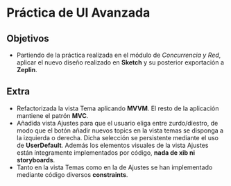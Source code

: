 # Práctica de UI Avanzada

## Objetivos

- Partiendo de la práctica realizada en el módulo de *Concurrencia y Red*, aplicar el nuevo diseño realizado en **Sketch** y su posterior exportación a **Zeplin**.

## Extra

- Refactorizada la vista Tema aplicando **MVVM**. El resto de la aplicación mantiene el patrón **MVC**.
- Añadida vista Ajustes para que el usuario eliga entre zurdo/diestro, de modo que el botón añadir nuevos topics en la vista temas se disponga a la izquierda o derecha. Dicha selección se persistente mediante el uso de **UserDefault**. Además los elementos visuales de la vista Ajustes están íntegramente implementados por código, **nada de xib ni storyboards**.
- Tanto en la vista Temas como en la de Ajustes se han implementado mediante código diversos **constraints**.
